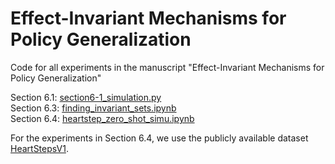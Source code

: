 # Effect-Invariant Mechanisms for Policy Generalization 
Code for all experiments in the manuscript "Effect-Invariant Mechanisms for Policy Generalization"

Section 6.1: [section6-1_simulation.py](https://github.com/sorawitj/effect-invariance/blob/main/simulation/section6-1_simulation.py) \
Section 6.3: [finding_invariant_sets.ipynb](https://github.com/sorawitj/effect-invariance/blob/main/heartstep_experiment/finding_invariant_sets.ipynb) \
Section 6.4: [heartstep_zero_shot_simu.ipynb](https://github.com/sorawitj/effect-invariance/blob/main/heartstep_experiment/heartstep_zero_shot_simu.ipynb)

For the experiments in Section 6.4, we use the publicly available dataset [HeartStepsV1](https://github.com/klasnja/HeartStepsV1).
